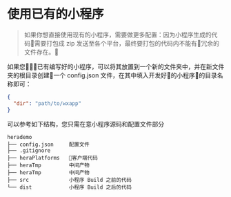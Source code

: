 # 使用已有的小程序

> 如果你想直接使用现有的小程序，需要做更多配置：因为小程序生成的代码需要打包成 zip 发送至各个平台，最终要打包的代码内不能有冗余的文件存在。

如果您已有编写好的小程序，可以将其放置到一个新的文件夹中，并在新文件夹的根目录创建一个 config.json 文件，在其中填入开发好的小程序的目录名称即可：

```json
{
  "dir": "path/to/wxapp"
}
```

可以参考如下结构，您只需在意小程序源码和配置文件部分

```tree
herademo
├── config.json     配置文件
├── .gitignore
├── heraPlatforms   客户端代码
├── heraTmp         中间产物
├── heraTmp         中间产物
├── src             小程序 Build 之前的代码
└── dist            小程序 Build 之后的代码
```